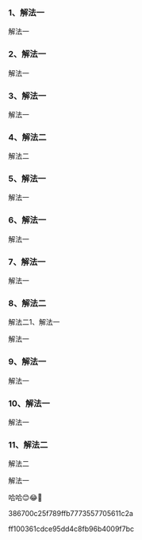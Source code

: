 ### 1、解法一

解法一

### 2、解法一

解法一

### 3、解法一

解法一

### 4、解法二

解法二

### 5、解法一

解法一

### 6、解法一

解法一

### 7、解法一

解法一

### 8、解法二

解法二1、解法一

解法一

### 9、解法一

解法一

### 10、解法一

解法一

### 11、解法二

解法二

解法一

哈哈😊😂🤣

386700c25f789ffb7773557705611c2a

ff100361cdce95dd4c8fb96b4009f7bc

```json

```

